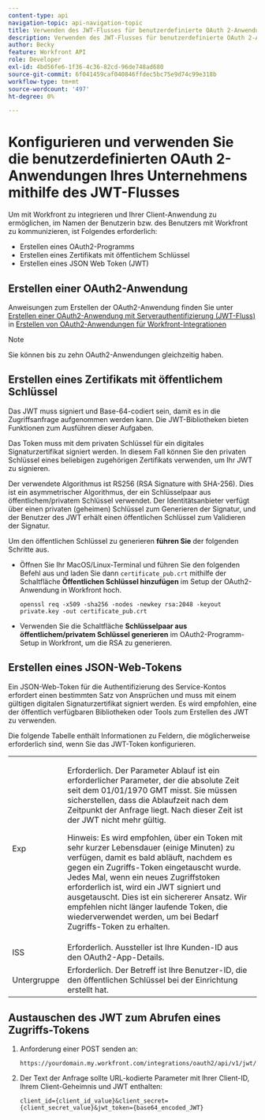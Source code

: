 ```yaml
---
content-type: api
navigation-topic: api-navigation-topic
title: Verwenden des JWT-Flusses für benutzerdefinierte OAuth 2-Anwendungen
description: Verwenden des JWT-Flusses für benutzerdefinierte OAuth 2-Anwendungen
author: Becky
feature: Workfront API
role: Developer
exl-id: 4bd56fe6-1f36-4c36-82cd-96de748ad680
source-git-commit: 6f041459caf040846ffdec5bc75e9d74c99e318b
workflow-type: tm+mt
source-wordcount: '497'
ht-degree: 0%

---
```


# Konfigurieren und verwenden Sie die benutzerdefinierten OAuth 2-Anwendungen Ihres Unternehmens mithilfe des JWT-Flusses

Um mit Workfront zu integrieren und Ihrer Client-Anwendung zu ermöglichen, im Namen der Benutzerin bzw. des Benutzers mit Workfront zu kommunizieren, ist Folgendes erforderlich:

* Erstellen eines OAuth2-Programms
* Erstellen eines Zertifikats mit öffentlichem Schlüssel
* Erstellen eines JSON Web Token (JWT)

## Erstellen einer OAuth2-Anwendung

Anweisungen zum Erstellen der OAuth2-Anwendung finden Sie unter [Erstellen einer OAuth2-Anwendung mit Serverauthentifizierung (JWT-Fluss)](../../administration-and-setup/configure-integrations/create-oauth-application.md#create2) in [Erstellen von OAuth2-Anwendungen für Workfront-Integrationen](../../administration-and-setup/configure-integrations/create-oauth-application.md)

>[!NOTE]
>
>Sie können bis zu zehn OAuth2-Anwendungen gleichzeitig haben.

## Erstellen eines Zertifikats mit öffentlichem Schlüssel

Das JWT muss signiert und Base-64-codiert sein, damit es in die Zugriffsanfrage aufgenommen werden kann. Die JWT-Bibliotheken bieten Funktionen zum Ausführen dieser Aufgaben.

Das Token muss mit dem privaten Schlüssel für ein digitales Signaturzertifikat signiert werden. In diesem Fall können Sie den privaten Schlüssel eines beliebigen zugehörigen Zertifikats verwenden, um Ihr JWT zu signieren.

Der verwendete Algorithmus ist RS256 (RSA Signature with SHA-256). Dies ist ein asymmetrischer Algorithmus, der ein Schlüsselpaar aus öffentlichem/privatem Schlüssel verwendet. Der Identitätsanbieter verfügt über einen privaten (geheimen) Schlüssel zum Generieren der Signatur, und der Benutzer des JWT erhält einen öffentlichen Schlüssel zum Validieren der Signatur.

Um den öffentlichen Schlüssel zu generieren **führen Sie** der folgenden Schritte aus.

* Öffnen Sie Ihr MacOS/Linux-Terminal und führen Sie den folgenden Befehl aus und laden Sie dann `certificate_pub.crt` mithilfe der Schaltfläche **Öffentlichen Schlüssel hinzufügen** im Setup der OAuth2-Anwendung in Workfront hoch.

  <!-- [Copy](javascript:void(0);) -->
  <pre><code>openssl req -x509 -sha256 -nodes -newkey rsa:2048 -keyout private.key -out certificate_pub.crt</code></pre>

* Verwenden Sie die Schaltfläche **Schlüsselpaar aus öffentlichem/privatem Schlüssel generieren** im OAuth2-Programm-Setup in Workfront, um die RSA zu generieren.

## Erstellen eines JSON-Web-Tokens

Ein JSON-Web-Token für die Authentifizierung des Service-Kontos erfordert einen bestimmten Satz von Ansprüchen und muss mit einem gültigen digitalen Signaturzertifikat signiert werden. Es wird empfohlen, eine der öffentlich verfügbaren Bibliotheken oder Tools zum Erstellen des JWT zu verwenden.

Die folgende Tabelle enthält Informationen zu Feldern, die möglicherweise erforderlich sind, wenn Sie das JWT-Token konfigurieren.

<table style="table-layout:auto"> 
 <col> 
 <col> 
 <tbody> 
  <tr> 
   <td role="rowheader">Exp</td> 
   <td> <p>Erforderlich. Der Parameter Ablauf ist ein erforderlicher Parameter, der die absolute Zeit seit dem 01/01/1970 GMT misst. Sie müssen sicherstellen, dass die Ablaufzeit nach dem Zeitpunkt der Anfrage liegt. Nach dieser Zeit ist der JWT nicht mehr gültig. </p> <p>Hinweis: Es wird empfohlen, über ein Token mit sehr kurzer Lebensdauer (einige Minuten) zu verfügen, damit es bald abläuft, nachdem es gegen ein Zugriffs-Token eingetauscht wurde. Jedes Mal, wenn ein neues Zugriffstoken erforderlich ist, wird ein JWT signiert und ausgetauscht. Dies ist ein sichererer Ansatz. Wir empfehlen nicht länger laufende Token, die wiederverwendet werden, um bei Bedarf Zugriffs-Token zu erhalten.</p> </td> 
  </tr> 
  <tr> 
   <td role="rowheader">ISS</td> 
   <td>Erforderlich. Aussteller ist Ihre Kunden-ID aus den OAuth2-App-Details.</td> 
  </tr> 
  <tr> 
   <td role="rowheader">Untergruppe</td> 
   <td>Erforderlich. Der Betreff ist Ihre Benutzer-ID, die den öffentlichen Schlüssel bei der Einrichtung erstellt hat.</td> 
  </tr> 
 </tbody> 
</table>

## Austauschen des JWT zum Abrufen eines Zugriffs-Tokens

1. Anforderung einer POST senden an:

   <!-- [Copy](javascript:void(0);) -->
   <pre><code>https://yourdomain.my.workfront.com/integrations/oauth2/api/v1/jwt/exchange</code></pre>

1. Der Text der Anfrage sollte URL-kodierte Parameter mit Ihrer Client-ID, Ihrem Client-Geheimnis und JWT enthalten:

   <!-- [Copy](javascript:void(0);) -->
   <pre><code>client_id={client_id_value}&client_secret={client_secret_value}&jwt_token={base64_encoded_JWT}</code></pre>

 
